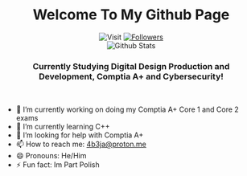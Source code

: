 <h1 align="middle">Welcome To My Github Page</h1>

<div align="middle">
 <img src="https://visitor-badge-reloaded.herokuapp.com/badge?page_id=4b3j&logo=Github" alt="Visit">
 <a href='https://github.com/4b3j?tab=followers'>
     <img src="https://custom-icon-badges.herokuapp.com/github/followers/4b3j?logo=person-add&label=Follow" alt="Followers">
 </a>
 <br>
 <img src="https://github-readme-streak-stats.herokuapp.com?user=4b3j&theme=blueberry_duo" alt="Github Stats">
 <br>
 <h3>Currently Studying Digital Design Production and Development, Comptia A+ and Cybersecurity!</h3>
 <br>
</div>

- 🔭 I’m currently working on doing my Comptia A+ Core 1 and Core 2 exams
- 🌱 I’m currently learning C++
- 🤔 I’m looking for help with Comptia A+
- 📫 How to reach me: 4b3ja@proton.me
- 😄 Pronouns: He/Him
- ⚡ Fun fact: Im Part Polish
